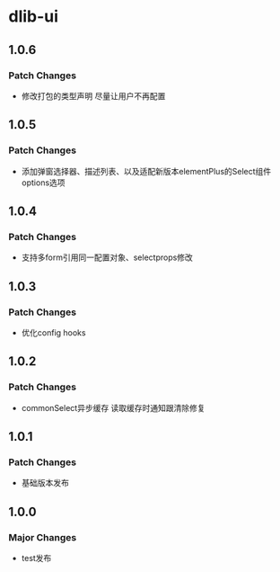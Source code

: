 # dlib-ui

## 1.0.6

### Patch Changes

- 修改打包的类型声明 尽量让用户不再配置

## 1.0.5

### Patch Changes

- 添加弹窗选择器、描述列表、以及适配新版本elementPlus的Select组件options选项

## 1.0.4

### Patch Changes

- 支持多form引用同一配置对象、selectprops修改

## 1.0.3

### Patch Changes

- 优化config hooks

## 1.0.2

### Patch Changes

- commonSelect异步缓存 读取缓存时通知跟清除修复

## 1.0.1

### Patch Changes

- 基础版本发布

## 1.0.0

### Major Changes

- test发布
